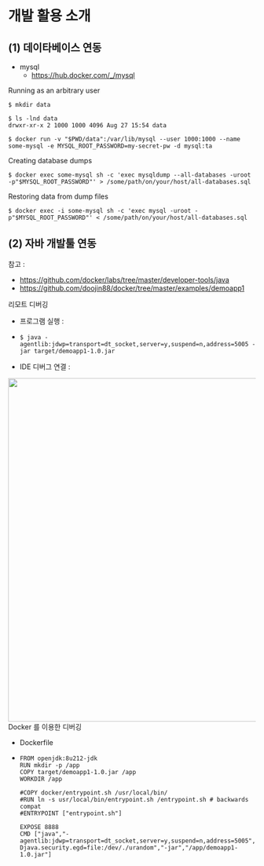 

# 개발 활용 소개



## (1) 데이타베이스 연동
  - mysql
      - https://hub.docker.com/_/mysql



Running as an arbitrary user

```
$ mkdir data

$ ls -lnd data
drwxr-xr-x 2 1000 1000 4096 Aug 27 15:54 data

$ docker run -v "$PWD/data":/var/lib/mysql --user 1000:1000 --name some-mysql -e MYSQL_ROOT_PASSWORD=my-secret-pw -d mysql:ta
```



Creating database dumps

```
$ docker exec some-mysql sh -c 'exec mysqldump --all-databases -uroot -p"$MYSQL_ROOT_PASSWORD"' > /some/path/on/your/host/all-databases.sql
```



Restoring data from dump files

```
$ docker exec -i some-mysql sh -c 'exec mysql -uroot -p"$MYSQL_ROOT_PASSWORD"' < /some/path/on/your/host/all-databases.sql
```




## (2) 자바 개발툴 연동

참고 :

- https://github.com/docker/labs/tree/master/developer-tools/java
- https://github.com/doojin88/docker/tree/master/examples/demoapp1



리모트 디버깅 

- 프로그램 실행 :

- ```
  $ java -agentlib:jdwp=transport=dt_socket,server=y,suspend=n,address=5005 -jar target/demoapp1-1.0.jar

  ```
  
- IDE 디버그 연결 :  

<div align='center'><img width="700" src="./imgs/image-20191008135853450.png"></div>
Docker 를 이용한 디버깅

- Dockerfile

- ```
  FROM openjdk:8u212-jdk
  RUN mkdir -p /app
  COPY target/demoapp1-1.0.jar /app
  WORKDIR /app
  
  #COPY docker/entrypoint.sh /usr/local/bin/
  #RUN ln -s usr/local/bin/entrypoint.sh /entrypoint.sh # backwards compat
  #ENTRYPOINT ["entrypoint.sh"]
  
  EXPOSE 8888
  CMD ["java","-agentlib:jdwp=transport=dt_socket,server=y,suspend=n,address=5005","-Djava.security.egd=file:/dev/./urandom","-jar","/app/demoapp1-1.0.jar"]
  ```

  



<br/>

